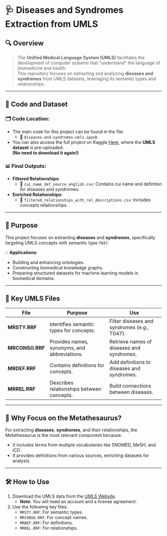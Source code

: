 # 🩺 **Diseases and Syndromes Extraction from UMLS**

## 🔍 **Overview**
> The **Unified Medical Language System (UMLS)** facilitates the development of computer systems that "understand" the language of biomedicine and health.  
This repository focuses on extracting and analyzing **diseases and syndromes** from UMLS datasets, leveraging its semantic types and relationships.

---

## 📂 **Code and Dataset**
### 🗂 **Code Location**:
- The main code for this project can be found in the file:
  - 📄 `diseases-and-syndromes-umls.ipynb`
- You can also access the full project on Kaggle [Here]([https://kaggle.com](https://www.kaggle.com/code/klilajaafer/diseases-and-syndromes-umls)]), where the **UMLS dataset** is pre-uploaded.  
  **(No need to download it again!)**

### 📊 **Final Outputs**:
- **Filtered Relationships**:
  - 📝 `cui_name_def_source_english.csv`: Contains cui name and defintion for diseases and syndromes.
- **Enriched Relationships**:
  - 📝 `filtered_relationships_with_rel_descriptions.csv`: Includes concepts relationships.

---

## 🎯 **Purpose**
This project focuses on extracting **diseases** and **syndromes**, specifically targeting UMLS concepts with semantic type `T047`.  

💡 **Applications**:
- Building and enhancing ontologies.
- Constructing biomedical knowledge graphs.
- Preparing structured datasets for machine learning models in biomedical domains.

---

## 📂 **Key UMLS Files**

| **File**        | **Purpose**                                   | **Use**                                      |
|------------------|----------------------------------------------|---------------------------------------------|
| **MRSTY.RRF**    | Identifies semantic types for concepts.      | Filter diseases and syndromes (e.g., T047). |
| **MRCONSO.RRF**  | Provides names, synonyms, and abbreviations. | Retrieve names of diseases and syndromes.   |
| **MRDEF.RRF**    | Contains definitions for concepts.           | Add definitions to diseases and syndromes.  |
| **MRREL.RRF**    | Describes relationships between concepts.    | Build connections between diseases.         |

---

## 🎯 **Why Focus on the Metathesaurus?**
For extracting **diseases**, **syndromes**, and their relationships, the Metathesaurus is the most relevant component because:
- It includes terms from multiple vocabularies like SNOMED, MeSH, and ICD.
- It provides definitions from various sources, enriching datasets for analysis.

---

## 🛠 **How to Use**
1. Download the UMLS data from the [UMLS Website](https://www.nlm.nih.gov/research/umls/).
   - **Note**: You will need an account and a license agreement.
2. Use the following key files:
   - `MRSTY.RRF`: For semantic types.
   - `MRCONSO.RRF`: For concept names.
   - `MRDEF.RRF`: For definitions.
   - `MRREL.RRF`: For relationships.
